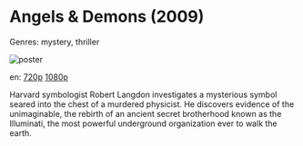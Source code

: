 # Angels &amp; Demons (2009)

Genres: mystery, thriller

![poster](http://image.tmdb.org/t/p/w500/j77ci1pofRm5uzxF40TJvZSj2Ti.jpg)

en:
  [720p](magnet:?xt=urn:btih:7F51FCB27BF30E4D596BD197BB61E40B4DA85133&tr=udp://glotorrents.pw:6969/announce&tr=udp://tracker.opentrackr.org:1337/announce&tr=udp://torrent.gresille.org:80/announce&tr=udp://tracker.openbittorrent.com:80&tr=udp://tracker.coppersurfer.tk:6969&tr=udp://tracker.leechers-paradise.org:6969&tr=udp://p4p.arenabg.ch:1337&tr=udp://tracker.internetwarriors.net:1337)
  [1080p](magnet:?xt=urn:btih:197188E1D16D82FA9ED73264014CB5B6C8C3B2CD&tr=udp://glotorrents.pw:6969/announce&tr=udp://tracker.opentrackr.org:1337/announce&tr=udp://torrent.gresille.org:80/announce&tr=udp://tracker.openbittorrent.com:80&tr=udp://tracker.coppersurfer.tk:6969&tr=udp://tracker.leechers-paradise.org:6969&tr=udp://p4p.arenabg.ch:1337&tr=udp://tracker.internetwarriors.net:1337)
  


Harvard symbologist Robert Langdon investigates a mysterious symbol seared into the chest of a murdered physicist. He discovers evidence of the unimaginable, the rebirth of an ancient secret brotherhood known as the Illuminati, the most powerful underground organization ever to walk the earth.